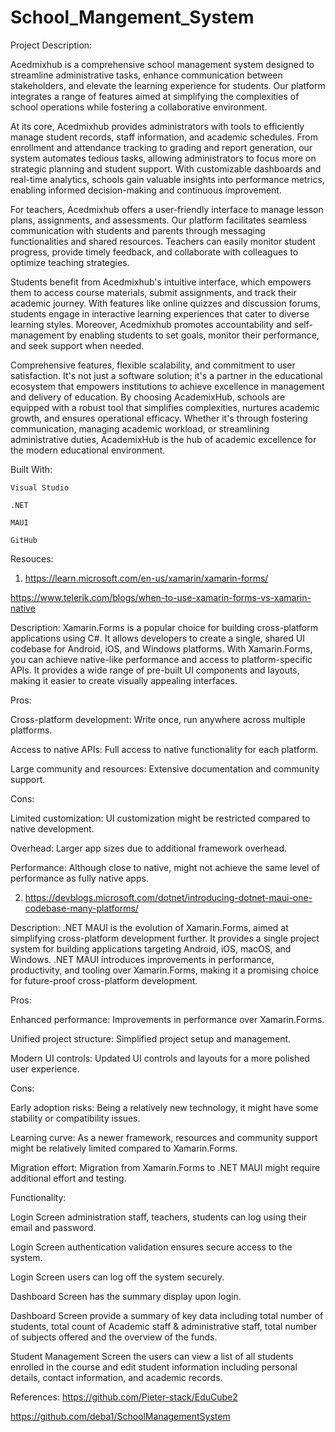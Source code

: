 # School_Mangement_System
Project Description:

Acedmixhub is a comprehensive school management system designed to streamline administrative tasks, enhance communication between stakeholders, and elevate the learning experience for students. Our platform integrates a range of features aimed at simplifying the complexities of school operations while fostering a collaborative environment. 


At its core, Acedmixhub provides administrators with tools to efficiently manage student records, staff information, and academic schedules. From enrollment and attendance tracking to grading and report generation, our system automates tedious tasks, allowing administrators to focus more on strategic planning and student support. With customizable dashboards and real-time analytics, schools gain valuable insights into performance metrics, enabling informed decision-making and continuous improvement. 
 
For teachers, Acedmixhub offers a user-friendly interface to manage lesson plans, assignments, and assessments. Our platform facilitates seamless communication with students and parents through messaging functionalities and shared resources. Teachers can easily monitor student progress, provide timely feedback, and collaborate with colleagues to optimize teaching strategies. 


Students benefit from Acedmixhub's intuitive interface, which empowers them to access course materials, submit assignments, and track their academic journey. With features like online quizzes and discussion forums, students engage in interactive learning experiences that cater to diverse learning styles. Moreover, Acedmixhub promotes accountability and self-management by enabling students to set goals, monitor their performance, and seek support when needed. 

Comprehensive features, flexible scalability, and commitment to user satisfaction. It's not just a software solution; it's a partner in the educational ecosystem that empowers institutions to achieve excellence in management and delivery of education. By choosing AcademixHub, schools are equipped with a robust tool that simplifies complexities, nurtures academic growth, and ensures operational efficacy. Whether it's through fostering communication, managing academic workload, or streamlining administrative duties, AcademixHub is the hub of academic excellence for the modern educational environment. 

Built With:

	Visual Studio

	.NET 

	MAUI

	GitHub

Resouces:

1.  https://learn.microsoft.com/en-us/xamarin/xamarin-forms/ 

https://www.telerik.com/blogs/when-to-use-xamarin-forms-vs-xamarin-native 

 

Description: Xamarin.Forms is a popular choice for building cross-platform applications using C#. It allows developers to create a single, shared UI codebase for Android, iOS, and Windows platforms. With Xamarin.Forms, you can achieve native-like performance and access to platform-specific APIs. It provides a wide range of pre-built UI components and layouts, making it easier to create visually appealing interfaces. 

 

Pros: 

Cross-platform development: Write once, run anywhere across multiple platforms. 

Access to native APIs: Full access to native functionality for each platform. 

Large community and resources: Extensive documentation and community support. 

 

Cons: 

Limited customization: UI customization might be restricted compared to native development. 

Overhead: Larger app sizes due to additional framework overhead. 

Performance: Although close to native, might not achieve the same level of performance as fully native apps.  

2. https://devblogs.microsoft.com/dotnet/introducing-dotnet-maui-one-codebase-many-platforms/ 

Description: .NET MAUI is the evolution of Xamarin.Forms, aimed at simplifying cross-platform development further. It provides a single project system for building applications targeting Android, iOS, macOS, and Windows. .NET MAUI introduces improvements in performance, productivity, and tooling over Xamarin.Forms, making it a promising choice for future-proof cross-platform development. 

Pros: 

Enhanced performance: Improvements in performance over Xamarin.Forms. 

Unified project structure: Simplified project setup and management. 

Modern UI controls: Updated UI controls and layouts for a more polished user experience. 

Cons: 

Early adoption risks: Being a relatively new technology, it might have some stability or compatibility issues. 

Learning curve: As a newer framework, resources and community support might be relatively limited compared to Xamarin.Forms. 

Migration effort: Migration from Xamarin.Forms to .NET MAUI might require additional effort and testing. 

Functionality: 

Login Screen administration staff, teachers, students can log using their email and password. 

Login Screen authentication validation ensures secure access to the system. 

Login Screen users can log off the system securely. 

Dashboard Screen has the summary display upon login. 

Dashboard Screen provide a summary of key data including total number of students, total count of Academic staff & administrative staff, total number of subjects offered and the overview of the funds. 

Student Management Screen the users can view a list of all students enrolled in the course and edit student information including personal details, contact information, and academic records. 

 
References:
https://github.com/Pieter-stack/EduCube2 

https://github.com/deba1/SchoolManagementSystem 


